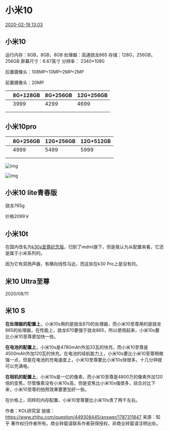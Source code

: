 # 小米10

[ 2020-02-19 13:03](https://www.zhihu.com/question/371635096/answer/1016563719)

## 小米10

运行内存：8GB，8GB，8GB
处理器：高通骁龙865
存储：128G，256GB，256GB
屏幕尺寸：6.67英寸
分辨率： 2340*1080

后置摄像头：108MP+13MP+2MP+2MP

前置摄像头：20MP



|      | 8G+128GB | 8G+256GB | 12G+256GB |
| ---- | -------- | -------- | --------- |
|      | 3999     | 4299     | 4699      |
|      |          |          |           |
|      |          |          |           |



## 小米10pro





|      | 8G+256GB | 12G+256GB | 12G+512GB |
| ---- | -------- | --------- | --------- |
|      | 4999     | 5499      | 5999      |
|      |          |           |           |
|      |          |           |           |

![img](https://pic3.zhimg.com/80/v2-33bb2fd31970c2aea91d42ae288a07a2_720w.jpg?source=1940ef5c)



![img](https://pica.zhimg.com/80/v2-94797815eb9d873f8a0971037010d514_720w.jpg?source=1940ef5c)

## 小米10 lite青春版

骁龙765g

价格2099￥



## **小米10t**

在国内改名为[k30s至尊纪念版](https://www.zhihu.com/search?q=k30s至尊纪念版&search_source=Entity&hybrid_search_source=Entity&hybrid_search_extra={"sourceType"%3A"answer"%2C"sourceId"%3A1698967909})，归到了redmi旗下，但是我认为从配置来看，它还是属于小米系列的。

因为它有双扬声器，有横向线性马达，而这些在k30 Pro上是没有的。

## 米10 Ultra至尊

2020/08/11

## 米10 S

**在处理器的配置上**，小米10s用的是骁龙870的处理器，而小米10至尊用的是骁龙865的处理器，在性能上，骁龙870要强于骁龙865，所以使用起来，小米10s要比小米10至尊更加快一些。



**在电池的配置上**，小米10s是4780mAh外加33瓦的快充，而小米10至尊是4500mAh外加120瓦的快充。在电池的续航能力上，小米10s要比小米10至尊稍微强一点，但是在电池的充电速度上，小米10至尊要比小米10s快很多。十几分钟就可以充满电。



**在相机的配置上**，小米10s是一亿的像素，而小米10至尊是4800万的像素外加120倍的变焦，尽管像素没有小米10s高，但是变焦比小米10s强很多，综合对比下来，小米10至尊的拍照效果要更加好一些。

在价格上，同样的内存配置，小米10至尊要比小米10s贵了两千左右。



作者：KOL研究室
链接：https://www.zhihu.com/question/449308445/answer/1787311847
来源：知乎
著作权归作者所有。商业转载请联系作者获得授权，非商业转载请注明出处。